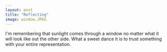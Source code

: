 ```yaml
---
layout: post
title: "Reflecting"
image: window.JPEG
---
```


I'm remembering that sunlight comes through a window no matter what it will look like out the other side. What a sweet dance it is to trust something with your entire representation. 